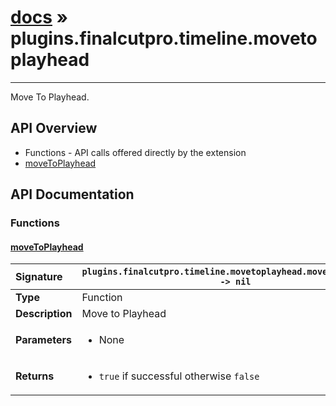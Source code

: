 # [docs](index.md) » plugins.finalcutpro.timeline.movetoplayhead
---

Move To Playhead.

## API Overview
* Functions - API calls offered directly by the extension
 * [moveToPlayhead](#movetoplayhead)

## API Documentation

### Functions

#### [moveToPlayhead](#movetoplayhead)
| <span style="float: left;">**Signature**</span> | <span style="float: left;">`plugins.finalcutpro.timeline.movetoplayhead.moveToPlayhead() -> nil` </span>                                                          |
| -----------------------------------------------------|---------------------------------------------------------------------------------------------------------|
| **Type**                                             | Function |
| **Description**                                      | Move to Playhead |
| **Parameters**                                       | <ul><li>None</li></ul> |
| **Returns**                                          | <ul><li><code>true</code> if successful otherwise <code>false</code></li></ul> |

